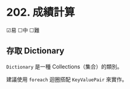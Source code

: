 # 202. 成績計算

☑易 ☐中 ☐難

## 存取 Dictionary

`Dictionary` 是一種 Collections（集合）的類別。

建議使用 `foreach` 迴圈搭配 `KeyValuePair` 來實作。